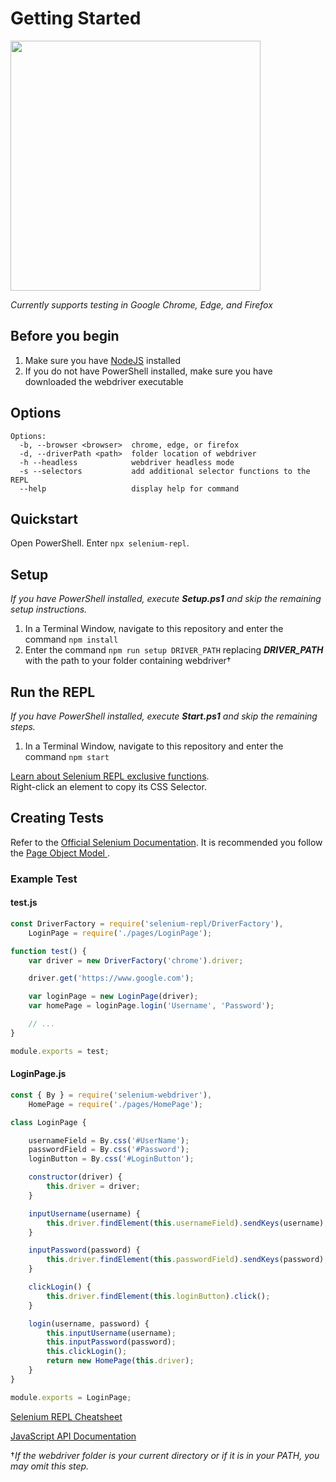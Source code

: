 # Getting Started
<img src="https://jeremyc2.github.io/Selenium-REPL/REPL-Infographic.svg" width="400">

*Currently supports testing in Google Chrome, Edge, and Firefox*
## Before you begin
1. Make sure you have [NodeJS](https://nodejs.org/en/) installed
2. If you do not have PowerShell installed, make sure you have downloaded the webdriver executable

## Options
```
Options:
  -b, --browser <browser>  chrome, edge, or firefox
  -d, --driverPath <path>  folder location of webdriver
  -h --headless            webdriver headless mode
  -s --selectors           add additional selector functions to the REPL
  --help                   display help for command
```

## Quickstart
Open PowerShell. Enter ```npx selenium-repl```.

## Setup
*If you have PowerShell installed, execute ***Setup.ps1*** and skip the remaining setup instructions.*  
1. In a Terminal Window, navigate to this repository and enter the command ```npm install```
2. Enter the command ```npm run setup DRIVER_PATH``` replacing ***DRIVER_PATH*** with the path to your folder containing webdriver†

## Run the REPL
*If you have PowerShell installed, execute **Start.ps1** and skip the remaining steps.*
1. In a Terminal Window, navigate to this repository and enter the command ```npm start```  

[Learn about Selenium REPL exclusive functions](https://github.com/jeremyc2/Selenium-REPL/wiki/Selenium-REPL-Exclusive-Functions).  
Right-click an element to copy its CSS Selector.

## Creating Tests
Refer to the [Official Selenium Documentation](https://www.selenium.dev/documentation/). It is recommended you follow the [Page Object Model
](https://www.selenium.dev/documentation/guidelines/page_object_models/). 

### Example Test
#### test.js
```javascript
const DriverFactory = require('selenium-repl/DriverFactory'),
    LoginPage = require('./pages/LoginPage');

function test() {
    var driver = new DriverFactory('chrome').driver;

    driver.get('https://www.google.com');

    var loginPage = new LoginPage(driver);
    var homePage = loginPage.login('Username', 'Password');

    // ...
}

module.exports = test;
```
#### LoginPage.js
```javascript
const { By } = require('selenium-webdriver'),
    HomePage = require('./pages/HomePage');

class LoginPage {

    usernameField = By.css('#UserName');
    passwordField = By.css('#Password');
    loginButton = By.css('#LoginButton');

    constructor(driver) {
        this.driver = driver;
    }

    inputUsername(username) {
        this.driver.findElement(this.usernameField).sendKeys(username);
    }

    inputPassword(password) {
        this.driver.findElement(this.passwordField).sendKeys(password);
    }

    clickLogin() {
        this.driver.findElement(this.loginButton).click();
    }

    login(username, password) {
        this.inputUsername(username);
        this.inputPassword(password);
        this.clickLogin();
        return new HomePage(this.driver);
    }
}

module.exports = LoginPage;
```
[Selenium REPL Cheatsheet](https://jeremyc2.github.io/Selenium-REPL/docs/selenium-repl-cheatsheet.html)

[JavaScript API Documentation](https://www.selenium.dev/selenium/docs/api/javascript/)

†*If the webdriver folder is your current directory or if it is in your PATH, you may omit this step.*
